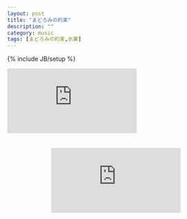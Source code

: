 ```yaml
---
layout: post
title: "まどろみの約束"
description: ""
category: music
tags: [まどろみの約束,氷菓]
---
```

{% include JB/setup %}
<iframe frameborder="0" src="http://music.163.com/outchain/player?type=2&id=27552690&auto=0&height=66"></iframe>
<div align="center">
<br />
<br />
<iframe frameborder="0" src="http://music.163.com/outchain/player?type=2&id=27552690&auto=0&height=66"></iframe>
<br />
</div>